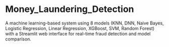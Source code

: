 # Money_Laundering_Detection
A machine learning-based system using 8 models (KNN, DNN, Naive Bayes, Logistic Regression, Linear Regression, XGBoost, SVM, Random Forest) with a Streamlit web interface for real-time fraud detection and model comparison.
